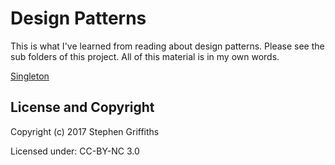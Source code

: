 # Design Patterns

This is what I've learned from reading about design patterns. Please see the sub folders of this project. All of this material is in my own words.

[Singleton][singleton]

## License and Copyright

Copyright (c) 2017 Stephen Griffiths

Licensed under:
CC-BY-NC 3.0

[singleton]: ./singleton
